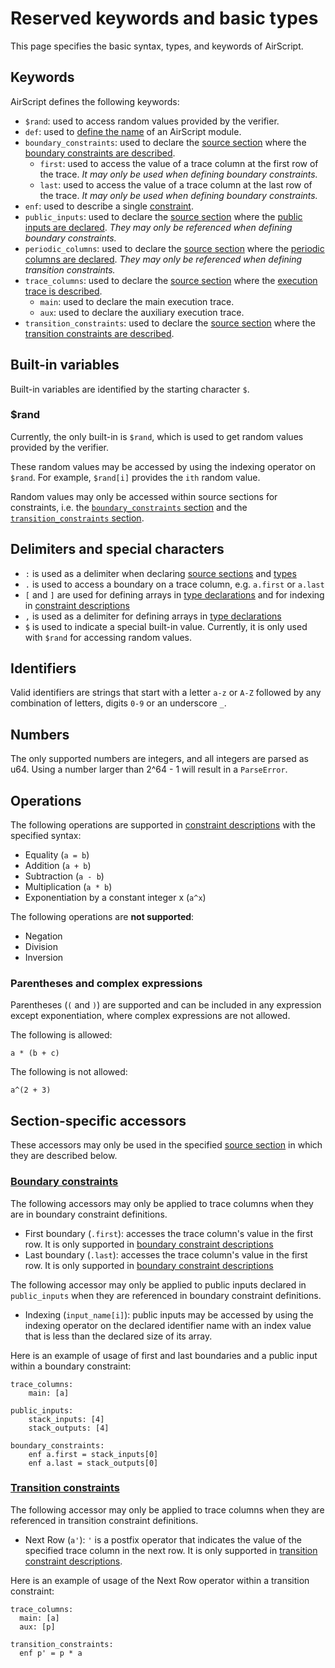 # Reserved keywords and basic types

This page specifies the basic syntax, types, and keywords of AirScript.

## Keywords

AirScript defines the following keywords:

- `$rand`: used to access random values provided by the verifier.
- `def`: used to [define the name](./structure.md) of an AirScript module.
- `boundary_constraints`: used to declare the [source section](./structure.md#source-sections) where the [boundary constraints are described](./constraints.md#boundary_constraints).
  - `first`: used to access the value of a trace column at the first row of the trace. _It may only be used when defining boundary constraints._
  - `last`: used to access the value of a trace column at the last row of the trace. _It may only be used when defining boundary constraints._
- `enf`: used to describe a single [constraint](./constraints.md).
- `public_inputs`: used to declare the [source section](./structure.md#source-sections) where the [public inputs are declared](./declarations.md). _They may only be referenced when defining boundary constraints._
- `periodic_columns`: used to declare the [source section](./structure.md#source-sections) where the [periodic columns are declared](./declarations.md). _They may only be referenced when defining transition constraints._
- `trace_columns`: used to declare the [source section](./structure.md#source-sections) where the [execution trace is described](./declarations.md).
  - `main`: used to declare the main execution trace.
  - `aux`: used to declare the auxiliary execution trace.
- `transition_constraints`: used to declare the [source section](./structure.md#source-sections) where the [transition constraints are described](./constraints.md#transition_constraints).

## Built-in variables

Built-in variables are identified by the starting character `$`.

### $rand

Currently, the only built-in is `$rand`, which is used to get random values provided by the verifier.

These random values may be accessed by using the indexing operator on `$rand`. For example, `$rand[i]` provides the `ith` random value.

Random values may only be accessed within source sections for constraints, i.e. the [`boundary_constraints` section](./constraints.md#boundary-constraints-boundary_constraints) and the [`transition_constraints` section](./constraints.md#transition-constraints-transition_constraints).

## Delimiters and special characters

- `:` is used as a delimiter when declaring [source sections](./structure.md#source-sections) and [types](./declarations.md)
- `.` is used to access a boundary on a trace column, e.g. `a.first` or `a.last`
- `[` and `]` are used for defining arrays in [type declarations](./declarations.md) and for indexing in [constraint descriptions](./constraints.md)
- `,` is used as a delimiter for defining arrays in [type declarations](./declarations.md)
- `$` is used to indicate a special built-in value. Currently, it is only used with `$rand` for accessing random values.

## Identifiers

Valid identifiers are strings that start with a letter `a-z` or `A-Z` followed by any combination of letters, digits `0-9` or an underscore `_`.

## Numbers

The only supported numbers are integers, and all integers are parsed as u64. Using a number larger than 2^64 - 1 will result in a `ParseError`.

## Operations

The following operations are supported in [constraint descriptions](./constraints.md) with the specified syntax:

- Equality (`a = b`)
- Addition (`a + b`)
- Subtraction (`a - b`)
- Multiplication (`a * b`)
- Exponentiation by a constant integer x (`a^x`)

The following operations are **not supported**:

- Negation
- Division
- Inversion

### Parentheses and complex expressions

Parentheses (`(` and `)`) are supported and can be included in any expression except exponentiation, where complex expressions are not allowed.

The following is allowed:

```
a * (b + c)
```

The following is not allowed:

```
a^(2 + 3)
```

## Section-specific accessors

These accessors may only be used in the specified [source section](./structure.md) in which they are described below.

### [Boundary constraints](./constraints.md#boundary_constraints)

The following accessors may only be applied to trace columns when they are in boundary constraint definitions.

- First boundary (`.first`): accesses the trace column's value in the first row. It is only supported in [boundary constraint descriptions](./constraints.md#boundary_constraints)
- Last boundary (`.last`): accesses the trace column's value in the first row. It is only supported in [boundary constraint descriptions](./constraints.md#boundary_constraints)

The following accessor may only be applied to public inputs declared in `public_inputs` when they are referenced in boundary constraint definitions.

- Indexing (`input_name[i]`): public inputs may be accessed by using the indexing operator on the declared identifier name with an index value that is less than the declared size of its array.

Here is an example of usage of first and last boundaries and a public input within a boundary constraint:

```
trace_columns:
    main: [a]

public_inputs:
    stack_inputs: [4]
    stack_outputs: [4]

boundary_constraints:
    enf a.first = stack_inputs[0]
    enf a.last = stack_outputs[0]
```

### [Transition constraints](./constraints.md#transition_constraints)

The following accessor may only be applied to trace columns when they are referenced in transition constraint definitions.

- Next Row (`a'`): `'` is a postfix operator that indicates the value of the specified trace column in the next row. It is only supported in [transition constraint descriptions](./constraints.md#transition_constraints).

Here is an example of usage of the Next Row operator within a transition constraint:

```
trace_columns:
  main: [a]
  aux: [p]

transition_constraints:
  enf p' = p * a
```
